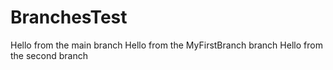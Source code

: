 # BranchesTest

Hello from the main branch
Hello from the MyFirstBranch branch
Hello from the second branch
